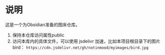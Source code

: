 # 说明

这是一个为Obsidian准备的图床仓库。
1. 保持本仓库访问属性public
2. 访问本库内的具体文件，可以使用 jsdelivr 加速，比如本项目根目录下的图片bird： `https://cdn.jsdelivr.net/gh/notinmood/myimages/bird.jpg`
